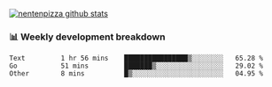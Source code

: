 [![nentenpizza github stats](https://github-readme-stats.vercel.app/api?username=nentenpizza&count_private=true)](https://github.com/anuraghazra/github-readme-stats)

### 📊 Weekly development breakdown
<!--START_SECTION:waka-->

```text
Text         1 hr 56 mins    ████████████████▒░░░░░░░░   65.28 %
Go           51 mins         ███████▒░░░░░░░░░░░░░░░░░   29.02 %
Other        8 mins          █▒░░░░░░░░░░░░░░░░░░░░░░░   04.95 %
```

<!--END_SECTION:waka-->

